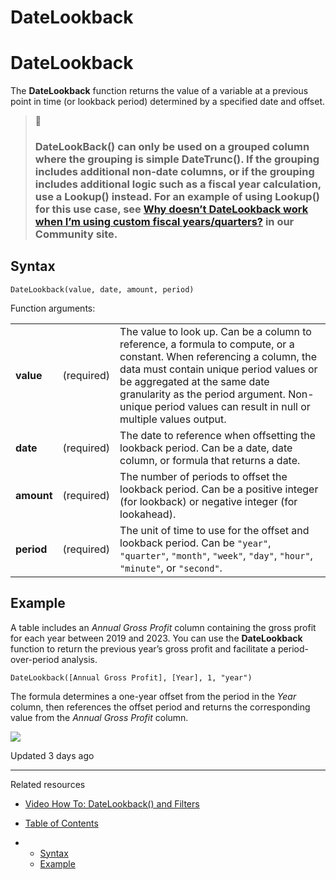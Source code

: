 # DateLookback

# DateLookback

The **DateLookback** function returns the value of a variable at a previous point in time (or lookback period) determined by a specified date and offset.

> 📘
>
> ### DateLookBack() can only be used on a grouped column where the grouping is simple DateTrunc(). If the grouping includes additional non-date columns, or if the grouping includes additional logic such as a fiscal year calculation, use a Lookup() instead. For an example of using Lookup() for this use case, see [Why doesn’t DateLookback work when I’m using custom fiscal years/quarters?](https://community.sigmacomputing.com/t/why-doesn-t-datelookback-work-when-i-m-using-custom-fiscal-years-quarters/3845) in our Community site.

## Syntax

```
DateLookback(value, date, amount, period)
```

Function arguments:

|  |  |  |
| --- | --- | --- |
| **value** | (required) | The value to look up.  Can be a column to reference, a formula to compute, or a constant.  When referencing a column, the data must contain unique period values or be aggregated at the same date granularity as the period argument. Non-unique period values can result in null or multiple values output. |
| **date** | (required) | The date to reference when offsetting the lookback period.  Can be a date, date column, or formula that returns a date. |
| **amount** | (required) | The number of periods to offset the lookback period.  Can be a positive integer (for lookback) or negative integer (for lookahead). |
| **period** | (required) | The unit of time to use for the offset and lookback period.  Can be `"year"`, `"quarter"`, `"month"`, `"week"`, `"day"`, `"hour"`, `"minute"`, or `"second"`. |

## Example

A table includes an *Annual Gross Profit* column containing the gross profit for each year between 2019 and 2023. You can use the **DateLookback** function to return the previous year’s gross profit and facilitate a period-over-period analysis.

```
DateLookback([Annual Gross Profit], [Year], 1, "year")
```

The formula determines a one-year offset from the period in the *Year* column, then references the offset period and returns the corresponding value from the *Annual Gross Profit* column.

![](https://sigma-docs-screenshots.s3.us-west-2.amazonaws.com/Functions/datelookback_example.png)

Updated 3 days ago

---

Related resources

* [Video How To: DateLookback() and Filters](https://www.youtube.com/watch?v=-tx0f_HZGbE)

* [Table of Contents](#)
* + [Syntax](#syntax)
  + [Example](#example)